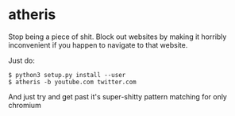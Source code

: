 # atheris
Stop being a piece of shit. Block out websites by making it horribly inconvenient if you happen to navigate to that website.

Just do:
```
$ python3 setup.py install --user
$ atheris -b youtube.com twitter.com
```
And just try and get past it's super-shitty pattern matching for only chromium
